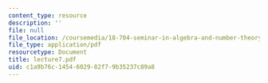 ```yaml
---
content_type: resource
description: ''
file: null
file_location: /coursemedia/18-704-seminar-in-algebra-and-number-theory-rational-points-on-elliptic-curves-fall-2004/c1a9b76c1454602982f79b35237c89a8_lecture7.pdf
file_type: application/pdf
resourcetype: Document
title: lecture7.pdf
uid: c1a9b76c-1454-6029-82f7-9b35237c89a8
---
```

